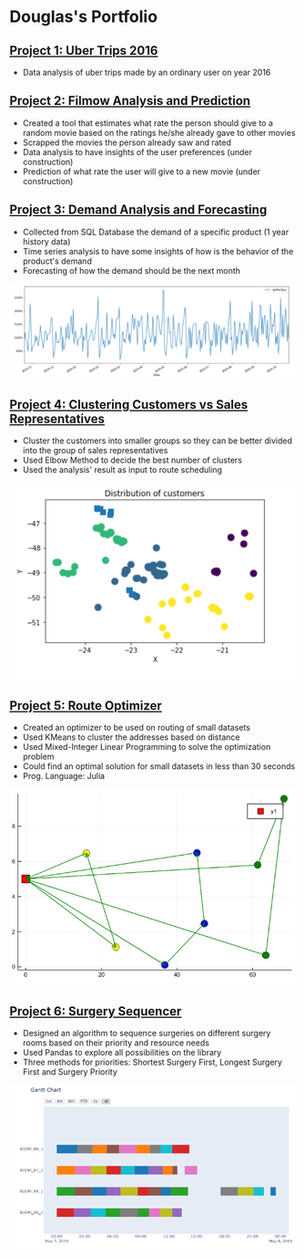# Douglas's Portfolio

## [Project 1: Uber Trips 2016](https://github.com/dougmart/Uber_2016_OrdUser)
* Data analysis of uber trips made by an ordinary user on year 2016

## [Project 2: Filmow Analysis and Prediction](https://github.com/dougmart/FilmowPredict)
* Created a tool that estimates what rate the person should give to a random movie based on the ratings he/she already gave to other movies
* Scrapped the movies the person already saw and rated
* Data analysis to have insights of the user preferences (under construction)
* Prediction of what rate the user will give to a new movie (under construction)

## [Project 3: Demand Analysis and Forecasting](https://github.com/dougmart/ProductDemandAnalyForec)
* Collected from SQL Database the demand of a specific product (1 year history data)
* Time series analysis to have some insights of how is the behavior of the product's demand
* Forecasting of how the demand should be the next month

![](https://github.com/dougmart/DS_Portfolio/blob/main/images/DemandForecasting.png)

## [Project 4: Clustering Customers vs Sales Representatives](https://github.com/dougmart/CustomerClusteringDan)
* Cluster the customers into smaller groups so they can be better divided into the group of sales representatives
* Used Elbow Method to decide the best number of clusters
* Used the analysis' result as input to route scheduling

![](https://github.com/dougmart/DS_Portfolio/blob/main/images/Kmeans_fig.png)

## [Project 5: Route Optimizer](https://github.com/dougmart/RouteOptimizerMILP)
* Created an optimizer to be used on routing of small datasets
* Used KMeans to cluster the addresses based on distance
* Used Mixed-Integer Linear Programming to solve the optimization problem
* Could find an optimal solution for small datasets in less than 30 seconds
* Prog. Language: Julia

![](https://github.com/dougmart/DS_Portfolio/blob/main/images/RoutingJulia.png)

## [Project 6: Surgery Sequencer](https://github.com/dougmart/SurgerySeq)
* Designed an algorithm to sequence surgeries on different surgery rooms based on their priority and resource needs
* Used Pandas to explore all possibilities on the library
* Three methods for priorities: Shortest Surgery First, Longest Surgery First and Surgery Priority

![](https://github.com/dougmart/DS_Portfolio/blob/main/images/SurgeryPlanner.png)

